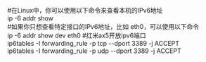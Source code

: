 #在Linux中，你可以使用以下命令来查看本机的IPv6地址  
ip -6 addr show  
#如果你只想查看特定接口的IPv6地址，比如 eth0，可以使用以下命令     
ip -6 addr show dev eth0 
#红米ax5开放ipv6端口  
ip6tables -I forwarding_rule -p tcp --dport 3389 -j ACCEPT  
ip6tables -I forwarding_rule -p udp --dport 3389 -j ACCEPT  
